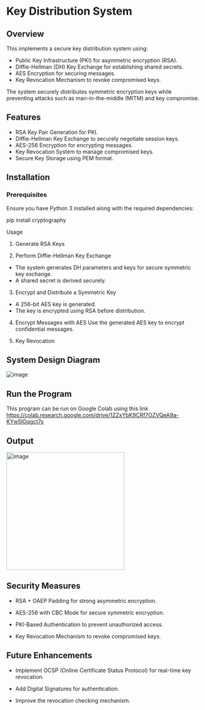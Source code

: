 # Key Distribution System

## Overview

This implements a secure key distribution system using:
- Public Key Infrastructure (PKI) for asymmetric encryption (RSA).
- Diffie-Hellman (DH) Key Exchange for establishing shared secrets.
- AES Encryption for securing messages.
- Key Revocation Mechanism to revoke compromised keys.

The system securely distributes symmetric encryption keys while preventing attacks such as man-in-the-middle (MITM) and key compromise.

## Features
- RSA Key Pair Generation for PKI.
- Diffie-Hellman Key Exchange to securely negotiate session keys.
- AES-256 Encryption for encrypting messages.
- Key Revocation System to manage compromised keys.
- Secure Key Storage using PEM format.

## Installation

### Prerequisites
Ensure you have Python 3 installed along with the required dependencies:

pip install cryptography

Usage

1. Generate RSA Keys

2.  Perform Diffie-Hellman Key Exchange
  - The system generates DH parameters and keys for secure symmetric key     exchange.
  - A shared secret is derived securely.

3. Encrypt and Distribute a Symmetric Key
  - A 256-bit AES key is generated.
  - The key is encrypted using RSA before distribution.

4. Encrypt Messages with AES
  Use the generated AES key to encrypt confidential messages.

5. Key Revocation

## System Design Diagram
![image](https://github.com/user-attachments/assets/51f51a0a-511e-46a0-b564-68b93b067b77)


## Run the Program
This program can be run on Google Colab using this link
https://colab.research.google.com/drive/1ZZxYbK9CRf7OZVQeA9a-KYw5lOqgct7s

## Output
<img width="308" alt="image" src="https://github.com/user-attachments/assets/ceff6795-7f15-4fe6-a6ff-656dc52433ef" />


## Security Measures

- RSA + OAEP Padding for strong asymmetric encryption.

- AES-256 with CBC Mode for secure symmetric encryption.

- PKI-Based Authentication to prevent unauthorized access.

- Key Revocation Mechanism to revoke compromised keys.

## Future Enhancements

- Implement OCSP (Online Certificate Status Protocol) for real-time key revocation.

- Add Digital Signatures for authentication.

- Improve the revocation checking mechanism.



